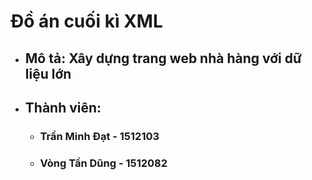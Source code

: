 # Đồ án cuối kì XML

* ## Mô tả: Xây dựng trang web nhà hàng với dữ liệu lớn
* ## Thành viên:
    * ### Trần Minh Đạt - 1512103
    * ### Vòng Tần Dũng - 1512082